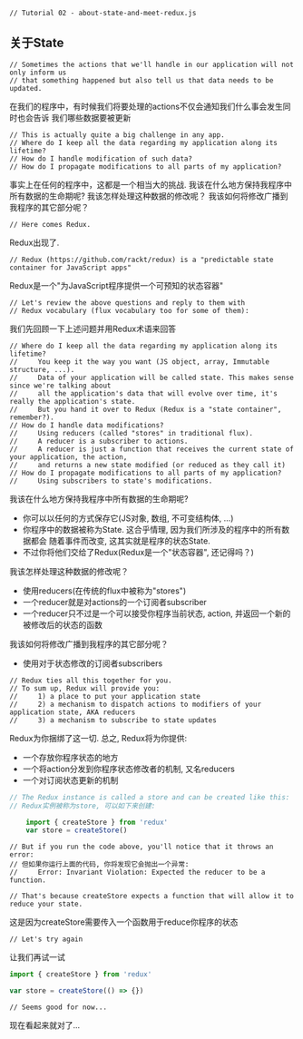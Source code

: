 ```
// Tutorial 02 - about-state-and-meet-redux.js
```

## 关于State

```
// Sometimes the actions that we'll handle in our application will not only inform us
// that something happened but also tell us that data needs to be updated.
```

在我们的程序中，有时候我们将要处理的actions不仅会通知我们什么事会发生同时也会告诉
我们哪些数据要被更新

```
// This is actually quite a big challenge in any app.
// Where do I keep all the data regarding my application along its lifetime?
// How do I handle modification of such data?
// How do I propagate modifications to all parts of my application?
```
事实上在任何的程序中，这都是一个相当大的挑战.
我该在什么地方保持我程序中所有数据的生命期呢?
我该怎样处理这种数据的修改呢？
我该如何将修改广播到我程序的其它部分呢？

```
// Here comes Redux.
```
Redux出现了.

```
// Redux (https://github.com/rackt/redux) is a "predictable state container for JavaScript apps"
```
Redux是一个"为JavaScript程序提供一个可预知的状态容器"

```
// Let's review the above questions and reply to them with
// Redux vocabulary (flux vocabulary too for some of them):
```
我们先回顾一下上述问题并用Redux术语来回答

```
// Where do I keep all the data regarding my application along its lifetime?
//     You keep it the way you want (JS object, array, Immutable structure, ...).
//     Data of your application will be called state. This makes sense since we're talking about
//     all the application's data that will evolve over time, it's really the application's state.
//     But you hand it over to Redux (Redux is a "state container", remember?).
// How do I handle data modifications?
//     Using reducers (called "stores" in traditional flux).
//     A reducer is a subscriber to actions.
//     A reducer is just a function that receives the current state of your application, the action,
//     and returns a new state modified (or reduced as they call it)
// How do I propagate modifications to all parts of my application?
//     Using subscribers to state's modifications.
```
我该在什么地方保持我程序中所有数据的生命期呢?
- 你可以以任何的方式保存它(JS对象, 数组, 不可变结构体, ...)
- 你程序中的数据被称为State. 这合乎情理, 因为我们所涉及的程序中的所有数据都会
  随着事件而改变, 这其实就是程序的状态State.
- 不过你将他们交给了Redux(Redux是一个"状态容器", 还记得吗？)

我该怎样处理这种数据的修改呢？
- 使用reducers(在传统的flux中被称为"stores")
- 一个reducer就是对actions的一个订阅者subscriber
- 一个reducer只不过是一个可以接受你程序当前状态, action,
  并返回一个新的被修改后的状态的函数

我该如何将修改广播到我程序的其它部分呢？
- 使用对于状态修改的订阅者subscribers


```
// Redux ties all this together for you.
// To sum up, Redux will provide you:
//     1) a place to put your application state
//     2) a mechanism to dispatch actions to modifiers of your application state, AKA reducers
//     3) a mechanism to subscribe to state updates
```
Redux为你捆绑了这一切.
总之, Redux将为你提供:
* 一个存放你程序状态的地方
* 一个将action分发到你程序状态修改者的机制, 又名reducers
* 一个对订阅状态更新的机制

```js
// The Redux instance is called a store and can be created like this:
// Redux实例被称为store, 可以如下来创建:

    import { createStore } from 'redux'
    var store = createStore()
```

```
// But if you run the code above, you'll notice that it throws an error:
// 但如果你运行上面的代码, 你将发现它会抛出一个异常:
//     Error: Invariant Violation: Expected the reducer to be a function.
```

```
// That's because createStore expects a function that will allow it to reduce your state.
```

这是因为createStore需要传入一个函数用于reduce你程序的状态

```
// Let's try again
```
让我们再试一试

```js
import { createStore } from 'redux'

var store = createStore(() => {})
```

```
// Seems good for now...
```
现在看起来就对了...

